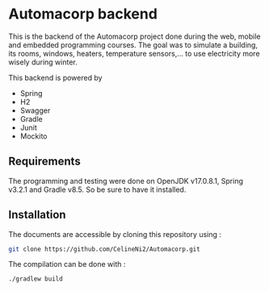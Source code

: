 # Automacorp backend

This is the backend of the Automacorp project done during the web, mobile and embedded programming courses. The goal was to simulate a building, its rooms, windows, heaters, temperature sensors,... to use electricity more wisely during winter.

This backend is powered by
 - Spring
 - H2
 - Swagger
 - Gradle
 - Junit
 - Mockito


## Requirements

The programming and testing were done on OpenJDK v17.0.8.1, Spring v3.2.1 and Gradle v8.5. So be sure to have it installed.


## Installation

The documents are accessible by cloning this repository using :
```sh
git clone https://github.com/CelineNi2/Automacorp.git
```

The compilation can be done with : 
```sh
./gradlew build
```